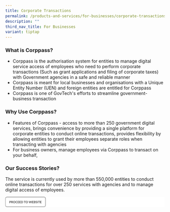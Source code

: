 ```yaml
---
title: Corporate Transactions
permalink: /products-and-services/for-businesses/corporate-transactions/
description: ""
third_nav_title: For Businesses
variant: tiptap
---
```

### What is Corppass?

* Corppass is the authorisation system for entities to manage digital service access of employees who need to perform corporate transactions (Such as grant applications and filing of corporate taxes) with Government agencies in a safe and reliable manner 
* Corppass is meant for local businesses and organisations with a Unique Entity Number (UEN) and foreign entities are entitled for Corppass 
* Corppass is one of GovTech's efforts to streamline government-business transaction



### Why Use Corppass?

* Features of Corppass - access to more than 250 government digital services, brings convenience by providing a single platform for corporate entities to conduct online transactions, provides flexibility by allowing entities to grant their employees separate roles when transacting with agencies 
* For business owners, manage employees via Corppass to transact on your behalf,

### Our Success Stories?
The service is currently used by more than 550,000 entities to conduct online transactions for over 250 services with agencies and to manage digital access of employees.

![](/images/proceed%20to%20website%20cta.png)